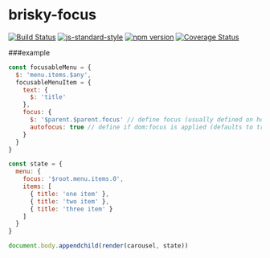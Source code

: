 # brisky-focus
<!-- VDOC.badges travis; standard; npm; coveralls -->
<!-- DON'T EDIT THIS SECTION (including comments), INSTEAD RE-RUN `vdoc` TO UPDATE -->
[![Build Status](https://travis-ci.org/vigour-io/brisky-focus.svg?branch=master)](https://travis-ci.org/vigour-io/brisky-focus)
[![js-standard-style](https://img.shields.io/badge/code%20style-standard-brightgreen.svg)](http://standardjs.com/)
[![npm version](https://badge.fury.io/js/brisky-focus.svg)](https://badge.fury.io/js/brisky-focus)
[![Coverage Status](https://coveralls.io/repos/github/vigour-io/brisky-focus/badge.svg?branch=master)](https://coveralls.io/github/vigour-io/brisky-focus?branch=master)
<!-- VDOC END -->

###example
```js
const focusableMenu = {
  $: 'menu.items.$any',
  focusableMenuItem = {
    text: {
      $: 'title'
    },
    focus: {
      $: '$parent.$parent.focus' // define focus (usually defined on holder)
      autofocus: true // define if dom:focus is applied (defaults to true)
    }
  }
}

const state = {
  menu: {
    focus: '$root.menu.items.0',
    items: [
      { title: 'one item' },
      { title: 'two item' },
      { title: 'three item' }
    ]
  }
}

document.body.appendchild(render(carousel, state))
```